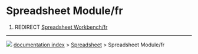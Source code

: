 # Spreadsheet Module/fr
1.  REDIRECT [Spreadsheet Workbench/fr](Spreadsheet_Workbench/fr.md)



---
![](images/Button_right.svg) [documentation index](../README.md) > [Spreadsheet](Spreadsheet_Workbench.md) > Spreadsheet Module/fr
